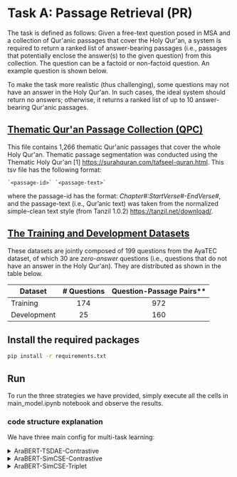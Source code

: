 # Task A: Passage Retrieval (PR)

The task is defined as follows: Given a free-text question posed in MSA and a collection of Qur'anic passages that cover the Holy Qur'an, a system is required to return a ranked list of answer-bearing passages (i.e., passages that potentially enclose the answer(s) to the given question) from this collection. The question can be a factoid or non-factoid question. An example question is shown below.

To make the task more realistic (thus challenging), some questions may not have an answer in the Holy Qur'an. In such cases, the ideal system should return no answers; otherwise, it returns a ranked list of up to 10 answer-bearing Qur'anic passages.

## [Thematic Qur&#39;an Passage Collection (QPC)](https://gitlab.com/bigirqu/quran-qa-2023/-/tree/main/Task-A/data/Thematic_QPC)

This file contains 1,266 thematic Qur'anic passages that cover the whole Holy Qur'an. Thematic passage segmentation was conducted using the Thematic Holy Qur'an [1] https://surahquran.com/tafseel-quran.html. This tsv file has the following format:

    `<passage-id>` `<passage-text>`

where the passage-id has the format: *Chapter#:StartVerse#-EndVerse#*, and the passage-text (i.e., Qur’anic text) was taken from the normalized simple-clean text style (from Tanzil 1.0.2) https://tanzil.net/download/.

## [The Training and Development Datasets](https://gitlab.com/bigirqu/quran-qa-2023/-/tree/main/Task-A/data)

These datasets are jointly composed of 199 questions from the AyaTEC dataset, of which 30  are *zero-answer* questions (i.e., questions that do not have an answer in the Holy Qur'an). They are distributed as shown in the table below.

| **Dataset** | **# Questions** | **Question-Passage Pairs**** |
| ----------------- | :-------------------: | :--------------------------------: |
| Training          |          174          |                972                |
| Development       |          25          |                160                |

## Install the required packages
```bash
pip install -r requirements.txt
```

## Run 
To run the three strategies we have provided, simply execute all the cells in main_model.ipynb notebook and observe the results.

### code structure explanation
We have three main config for multi-task learning:

<details>
           <summary>AraBERT-TSDAE-Contrastive</summary>
           <p>Unsupervised Fine-Tuning Sentence Embedding with TSDAE approach. 
             Training Bi-Encoder using Quranic Question-Passage Pairs and Mr. Tydi dataset with Contrastive and multiple negatives ranking loss. The function corresponding to this approach is gym_run1() function.
           </p>
         </details>
<details>
           <summary>AraBERT-SimCSE-Contrastive</summary>
           <p>Unsupervised Fine-Tuning Sentence Embedding with SimCSE approach.
           Training Bi-Encoder using Quranic Question-Passage Pairs  Mr. Tydi dataset Contrastive and multiple negatives ranking loss. The function corresponding to this approach is gym_run0() function.</p>
         </details>
<details>
           <summary>AraBERT-SimCSE-Triplet</summary>
           <p>Unsupervised Fine-Tuning Sentence Embedding with SimCSE approach.
           Training Bi-Encoder using Quranic Question-Passage Pairs  Mr. Tydi dataset Triplet and multiple negatives ranking loss. The function corresponding to this approach is gym_run2() function.</p>
         </details>
